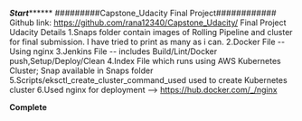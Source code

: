 *****************Start***********************
#########Capstone_Udacity Final Project############
Github link: https://github.com/rana12340/Capstone_Udacity/
Final Project Udacity Details
1.Snaps folder contain images of Rolling Pipeline and cluster for final submission. I have tried to print as many as i can.
2.Docker File --Using nginx
3.Jenkins File -- includes Build/Lint/Docker push,Setup/Deploy/Clean
4.Index File which runs using AWS Kubernetes Cluster; Snap available in Snaps folder
5.Scripts/eksctl_create_cluster_command_used used to create Kubernetes cluster
6.Used nginx for deployment --> https://hub.docker.com/_/nginx

******************Complete******************





